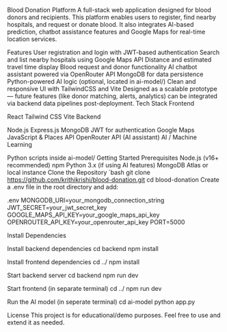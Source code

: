 Blood Donation Platform
A full-stack web application designed for blood donors and recipients. This platform enables users to register, find nearby hospitals, and request or donate blood. It also integrates AI-based prediction, chatbot assistance features and Google Maps for real-time location services.

Features
User registration and login with JWT-based authentication
Search and list nearby hospitals using Google Maps API
Distance and estimated travel time display
Blood request and donor functionality
AI chatbot assistant powered via OpenRouter API
MongoDB for data persistence
Python-powered AI logic (optional, located in ai-model/)
Clean and responsive UI with TailwindCSS and Vite
Designed as a scalable prototype — future features (like donor matching, alerts, analytics) can be integrated via backend data pipelines post-deployment.
Tech Stack
Frontend

React
Tailwind CSS
Vite
Backend

Node.js
Express.js
MongoDB
JWT for authentication
Google Maps JavaScript & Places API
OpenRouter API (AI assistant)
AI / Machine Learning

Python scripts inside ai-model/
Getting Started
Prerequisites
Node.js (v16+ recommended)
npm
Python 3.x (if using AI features)
MongoDB Atlas or local instance
Clone the Repository
`bash git clone https://github.com/krithikrishi/blood-donation.git cd blood-donation Create a .env file in the root directory and add:

.env
MONGODB_URI=your_mongodb_connection_string JWT_SECRET=your_jwt_secret_key GOOGLE_MAPS_API_KEY=your_google_maps_api_key OPENROUTER_API_KEY=your_openrouter_api_key PORT=5000

Install Dependencies

Install backend dependencies
cd backend npm install

Install frontend dependencies
cd ../ npm install

Start backend server
cd backend npm run dev

Start frontend (in separate terminal)
cd ../ npm run dev

Run the AI model (in seperate terminal)
cd ai-model python app.py

License This project is for educational/demo purposes. Feel free to use and extend it as needed.
